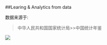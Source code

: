 ##Learing & Analytics from data

数据来源于:

> 中华人民共和国国家统计局>>中国统计年鉴


![](https://raw.githubusercontent.com/gmszone/china/gh-pages/images/1996.png)
